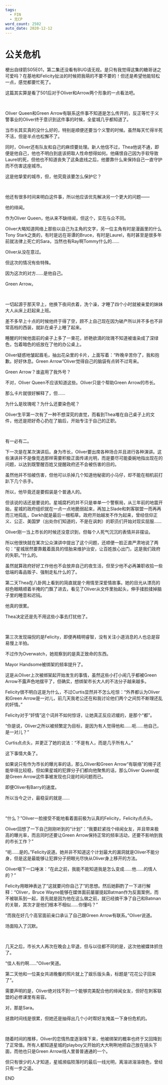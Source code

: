 ```yaml
---
tags:
  - FIN
  - 无CP
word_count: 2502
auto_date: 2020-12-12
---
```


# 公关危机

梗出自绿箭S05E01，第二集还没看有BUG请无视。是只有我觉得这集的糖哥谜之可爱吗？在基地和Felicity扯淡的时候把我萌的不要不要的！但还是希望他能轻松一点，感觉都要忙死了。

这篇其实算是看了501后对于Oliver和Arrow两个形象的一点看法吧。

<br>

Oliver Queen和Green Arrow有联系这件事不知道是怎么传开的，反正等忙于义警事业的Oliver终于意识到这件事的时候，全星城几乎都知道了。

当市长其实真的没什么好的，特别是顺便还要当个义警的时候。虽然每天忙得半死不活，但是半点也松懈不了。

同时，Oliver还有队友和自己的麻烦要处理。新人他信不过，Thea他说不通，即便是他自己，他也不明白到底该把取人性命想得如何。他痛恨自己因为手软导致Laurel的死，但他也不知道丧失了这条底线之后，他要靠什么来保持自己一直守护而不伤害这座城市。

这是他挚爱的城市，但，他究竟该要怎么保护它？

<br>

他还有很多时间来明白这件事，所以他应该优先解决另一个更大的问题——

他的绯闻。

作为Oliver Queen，他从来不缺绯闻，但这个，实在与众不同。

Oliver大略知道网络上那些以自己为主角的文字，另一位主角有时是漫画里的什么Tony Stark之类的，有时是远在哥谭的Bruce，有时是Laurel，有时甚至是很多年前就法律上死亡的Sara，当然也有Ray啊Tommy什么的……

Oliver从没在意过。

但这次的情况有些特殊。

因为这次的对方……是他自己。

Green Arrow。

<br>

一切起源于那天早上，他换下夜间衣着，洗个澡，才睡了四个小时就被亲爱的妹妹大人从床上赶起来上班。

差不多早上十点的时候他终于得了空，顾不上自己现在因为破产所以并不多也不非常高档的西装，就趴在桌子上睡了起来。

睡醒的时候他面前的桌子上多了一束花，娇艳欲滴的玫瑰不知道被谁染成了深绿色，包着暗色的纸放在了他的办公桌上。

Oliver疑惑地皱起眉毛，抽出花朵里的卡片，上面写着：“昨晚辛苦你了，我和抱歉。好好休息。Green Arrow”Oliver觉得自己的脑袋有点转不过弯来。

Green Arrow？谁盗用了我外号？

不对，Oliver Queen不应该知道这些。Oliver只是个帮助Green Arrow的市长。

那么卡片就很好解释了，但……

为什么是玫瑰呢？为什么还要染色呢？

Oliver生平第一次有了一种不想深究的直觉，而看到Thea堆在自己桌子上的文件，他还是把好奇心扔在了脑后，开始专注于自己的正职。

<br>

有一必有二。

下一次是在某次演讲后。身为市长，Oliver要出席各种场合并且进行各种演讲。这些演讲并不是像竞选那样需要积极正面传递光明，而是要尽可能委婉地指出现在的问题，以达到既警醒百姓又提醒政府还不会被伤害的目的。

虽然他并不怕被伤害，但他可以杀掉几个知道他秘密的小马仔，却不能在相机前打趴下几个杀手。

所以，他毕竟还是要假装是个普通人的。

但该说的话还是要说的。星城腐朽的并不只是单单一个警察局，从三年前的地震开始，星城的政府组织就在一点一点地脆弱起来，再加上Slade和刺客联盟一而再再而三地捣乱，Darkh就是最后一根稻草。政府开始越发不作为起来，曾经信仰正义、公正、美国梦（出处你们知道的，不是在讽刺）的职员们开始对现实屈服……

Oliver刚一当上市长的时候还没意识到，但每个人死气沉沉的表情并非摆设。

所以他很快就在某次公众演讲中提出了这个问题，还顺便一脸正直严肃地说了两句：“星城居然要靠戴着面具的怪胎来维护治安，让百姓放心出门，这是我们政府的失职。”什么的。

虽然就算政府好好工作他也不会放弃自己的夜生活，但至少他不必再兼职收拾一些低端的毒品贩子、强制走私什么的了。

第二天Thea在八卦网上看到的简直就是个用情至深爱情故事。她的目光从漂亮的棕色眼睛顺着半掩的门飘了进去，看见了Oliver从文件里抬起头，伸手揉脸揉掉脑子里的睡意和迟钝。

他真的很累。

Thea决定还是先不用这些小事去打扰他了。

<br>

第三次发现端倪的是Felicity，即便再精明睿智，没有关注小道消息的人也总是容易慢上半拍。

不过作为Overwatch，她观察到的是真正致命的东西。

Mayor Handsome被绑架的频率提升了。

这是从Oliver上次被绑架起开始发生的事情，虽然这些小打小闹几乎都被Green Arrow不露声色地摆平了，但确实，想绑架市长大人的不法分子越来越多。

Felicity很不明白这是为什么，不过Curtis显然并不怎么吃惊：“外界都认为Oliver和Green Arrow是一对儿，前几天我老公还在和我讨论他们两个之间剪不断理还乱的奸情。”

Felicity对于“奸情”这个词并不如何惊讶，让她真正反应迟缓的，是那个“都”。

“你是说，Oliver之所以被频繁定为目标，是因为有人觉得他和……呃……他自己，是一对儿？”

Curtis点点头，并更正了她的说法：“不是有人，而是几乎所有人。”

这下事情大条了。

如果说只有作为市长的曝光率的话，那么Oliver和Green Arrow“有联络”的幌子还能举得比较稳，但如果星城的犯罪分子们都向他聚焦的话，那么Oliver Queen就是Green Arrow这件事被发现也只是时间问题而已。

即便Oliver有Barry的速度。

所以当今之计，最稳妥的就是……

<br>

“什么？”Oliver一脸接受不能地看着面前极为认真的Felicity，Felicity点点头。

Oliver回想了一下自己刚刚听到的“计划”：“我要赶紧找个绯闻女友，并且带来极高的曝光率，而且同时还要让Green Arrow保持正常的频率活动，还要不影响到我的市长工作？”

“呃……是的。”Felicity说道。她并非不知道这个计划最大的漏洞就是Oliver不能分身，但是这是最能够让犯罪分子把眼光尽快从Oliver身上移开的方法。

Oliver咽下一口唾沫：“在此之前，我能不能知道我是怎么变成……他……的情人的？”

Felicity用眼神表达了“这就要问你自己了”的思想。然后她斟酌了一下进行解释：“Oliver，Bruce Wayne能够在媒体面前屡屡提起Batman作为反面案例，而不被联系到一起，首先就是因为他在这么做之前，就已经摘干净了自己和Batman的关联，其次才是他们根本不相似……你懂吗？”

“而我在好几个高官面前亲口承认了自己跟Green Arrow有联系。”Oliver说道。

场面陷入了沉默。

<br>

几天之后，市长大人再次在晚会上早退，但与以往都不同的是，这次他被媒体抓住了。

“佳人有约啊……”Oliver笑道。

第二天他和一位美女共进晚餐的照片就上了娱乐版头条，标题是“花花公子回来了”。

需要声明的是，Oliver绝对找不到一个能够完美配合他的绯闻女友，但好在刺客联盟的必修课里有易容。

对，那是Sara。

拯救时间线是很累，但她还是抽得出几个小时帮好友掩盖一下身份危机的。

<br>

随着时间的推移，Oliver的恋情热度逐渐降下来，他被绑架的概率也终于又回降到了正常值。所有人都知道星城的playboy又开始的大大咧咧地把自己放在镜头下面，而他也只是Green Arrow线人里普普通通的一个。

但只有很少的人才知道，星城濒临陨落时的最后一线光明，离溶进溶溶夜色，曾经只有一步之遥。

END
